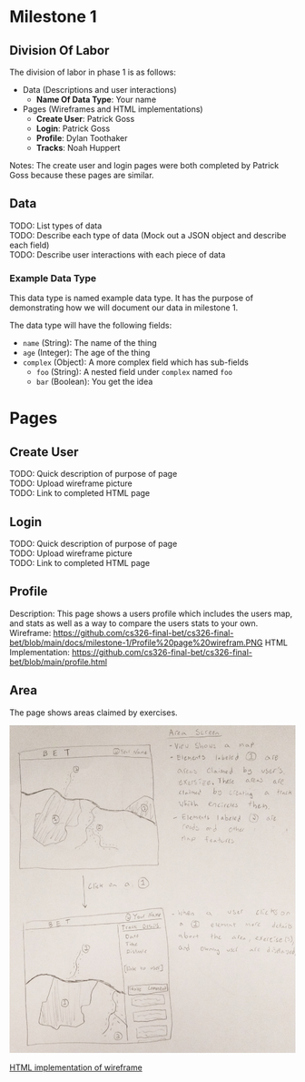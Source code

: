 # Milestone 1
## Division Of Labor
The division of labor in phase 1 is as follows:

- Data (Descriptions and user interactions)
  - **Name Of Data Type**: Your name
- Pages (Wireframes and HTML implementations)
  - **Create User**: Patrick Goss
  - **Login**: Patrick Goss
  - **Profile**: Dylan Toothaker
  - **Tracks**: Noah Huppert
  
Notes: The create user and login pages were both completed by Patrick Goss 
because these pages are similar. 

## Data
TODO: List types of data  
TODO: Describe each type of data (Mock out a JSON object and describe each field)  
TODO: Describe user interactions with each piece of data  

### Example Data Type
This data type is named example data type. It has the purpose of demonstrating 
how we will document our data in milestone 1.

The data type will have the following fields:

- `name` (String): The name of the thing
- `age` (Integer): The age of the thing
- `complex` (Object): A more complex field which has sub-fields
  - `foo` (String): A nested field under `complex` named `foo`
  - `bar` (Boolean): You get the idea

# Pages
## Create User 
TODO: Quick description of purpose of page  
TODO: Upload wireframe picture  
TODO: Link to completed HTML page  

## Login
TODO: Quick description of purpose of page  
TODO: Upload wireframe picture  
TODO: Link to completed HTML page  

## Profile 
Description:
This page shows a users profile which includes the users map, and stats 
as well as a way to compare the users stats to your own.
Wireframe:
https://github.com/cs326-final-bet/cs326-final-bet/blob/main/docs/milestone-1/Profile%20page%20wirefram.PNG
HTML Implementation:
https://github.com/cs326-final-bet/cs326-final-bet/blob/main/profile.html

## Area
The page shows areas claimed by exercises.

![Wireframe of area page](./area-wireframe.jpg)  

[HTML implementation of wireframe](../../area.html)
